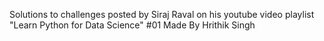 Solutions to challenges posted by Siraj Raval on his youtube video playlist "Learn Python for Data Science" #01
Made By Hrithik Singh

